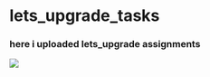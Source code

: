 # lets_upgrade_tasks
<h3>here i uploaded lets_upgrade assignments</h3>
<img src="https://www.google.com/url?sa=i&url=https%3A%2F%2Fletsupgrade.in%2F&psig=AOvVaw3hhHIjw4uoYDnPpg21LrIS&ust=1684753820019000&source=images&cd=vfe&ved=0CBEQjRxqFwoTCIjz7Jmjhv8CFQAAAAAdAAAAABAQ">
